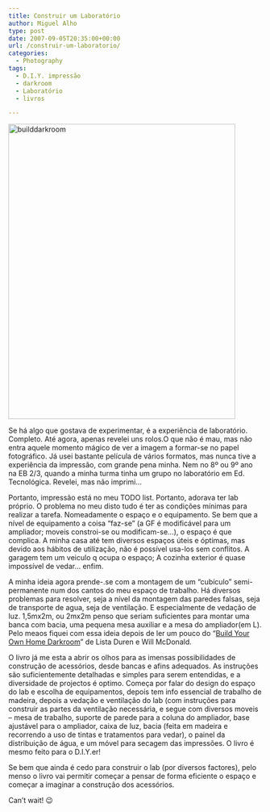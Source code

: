 ```yaml
---
title: Construir um Laboratório
author: Miguel Alho
type: post
date: 2007-09-05T20:35:00+00:00
url: /construir-um-laboratorio/
categories:
  - Photography
tags:
  - D.I.Y. impressão
  - darkroom
  - Laboratório
  - livros

---
```

[<img src="http://farm2.static.flickr.com/1125/1332310857_52757d73ab_o.jpg" width="450" height="585" alt="builddarkroom" />][1]

Se há algo que gostava de experimentar, é a experiência de laboratório. Completo. Até agora, apenas revelei uns rolos.O que não é mau, mas não entra aquele momento mágico de ver a imagem a formar-se no papel fotográfico. Já usei bastante película de vários formatos, mas nunca tive a experiência da impressão, com grande pena minha. Nem no 8º ou 9º ano na EB 2/3, quando a minha turma tinha um grupo no laboratório em Ed. Tecnológica. Revelei, mas não imprimi&#8230;

Portanto, impressão está no meu TODO list. Portanto, adorava ter lab próprio. O problema no meu disto tudo é ter as condições mínimas para realizar a tarefa. Nomeadamente o espaço e o equipamento. Se bem que a nível de equipamento a coisa &#8220;faz-se&#8221; (a GF é modificável para um ampliador; moveis constroi-se ou modificam-se&#8230;), o espaço é que complica. A minha casa até tem diversos espaços úteis e óptimas, mas devido aos hábitos de utilização, não é possível usa-los sem conflitos. A garagem tem um veiculo q ocupa o espaço; A cozinha exterior é quase impossível de vedar&#8230; enfim.

A minha ideia agora prende-.se com a montagem de um &#8220;cubículo&#8221; semi-permanente num dos cantos do meu espaço de trabalho. Há diversos problemas para resolver, seja a nível da montagem das paredes falsas, seja de transporte de agua, seja de ventilação. E especialmente de vedação de luz. 1,5mx2m, ou 2mx2m penso que seriam suficientes para montar uma banca com bacia, uma pequena mesa auxiliar e a mesa do ampliador(em L). Pelo meaos fiquei com essa ideia depois de ler um pouco do &#8220;<a href="http://www.amazon.co.uk/dp/0936262044?tag=mytymykysphot-21&camp=1406&creative=6394&linkCode=as1&creativeASIN=0936262044&adid=1KJ5PZ0CV199F5PGK2Z7&" target="_blank">Build Your Own Home Darkroom</a>&#8221; de Lista Duren e Will McDonald.

O livro já me esta a abrir os olhos para as imensas possibilidades de construção de acessórios, desde bancas e afins adequados. As instruções são suficientemente detalhadas e simples para serem entendidas, e a diversidade de projectos é optimo. Começa por falar do design do espaço do lab e escolha de equipamentos, depois tem info essencial de trabalho de madeira, depois a vedação e ventilação do lab (com instruções para construir as partes da ventilação necessária, e segue com diversos moveis &#8211; mesa de trabalho, suporte de parede para a coluna do ampliador, base ajustável para o ampliador, caixa de luz, bacia (feita em madeira e recorrendo a uso de tintas e tratamentos para vedar), o painel da distribuição de água, e um móvel para secagem das impressões. O livro é mesmo feito para o D.I.Y.er!

Se bem que ainda é cedo para construir o lab (por diversos factores), pelo menso o livro vai permitir começar a pensar de forma eficiente o espaço e começar a imaginar a construção dos acessórios. 

Can&#8217;t wait! 😉

 [1]: http://www.amazon.co.uk/dp/0936262044?tag=mytymykysphot-21&camp=1406&creative=6394&linkCode=as1&creativeASIN=0936262044&adid=1KJ5PZ0CV199F5PGK2Z7& "Photo Sharing"
